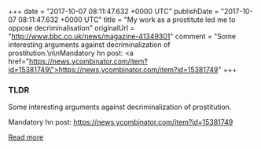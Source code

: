+++
date = "2017-10-07 08:11:47.632 +0000 UTC"
publishDate = "2017-10-07 08:11:47.632 +0000 UTC"
title = "My work as a prostitute led me to oppose decriminalisation"
originalUrl = "http://www.bbc.co.uk/news/magazine-41349301"
comment = "Some interesting arguments against decriminalization of prostitution.\n\nMandatory hn post: <a href=\"https://news.ycombinator.com/item?id=15381749\">https://news.ycombinator.com/item?id=15381749</a>"
+++

### TLDR

Some interesting arguments against decriminalization of prostitution.

Mandatory hn post: <a href="https://news.ycombinator.com/item?id=15381749">https://news.ycombinator.com/item?id=15381749</a>

[Read more](http://www.bbc.co.uk/news/magazine-41349301)
